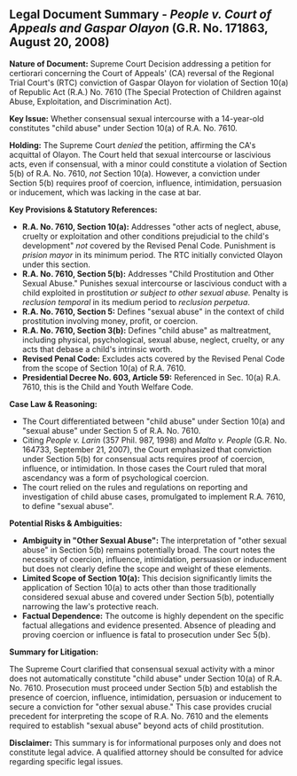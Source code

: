 ## Legal Document Summary - *People v. Court of Appeals and Gaspar Olayon* (G.R. No. 171863, August 20, 2008)

**Nature of Document:** Supreme Court Decision addressing a petition for certiorari concerning the Court of Appeals' (CA) reversal of the Regional Trial Court's (RTC) conviction of Gaspar Olayon for violation of Section 10(a) of Republic Act (R.A.) No. 7610 (The Special Protection of Children against Abuse, Exploitation, and Discrimination Act).

**Key Issue:** Whether consensual sexual intercourse with a 14-year-old constitutes "child abuse" under Section 10(a) of R.A. No. 7610.

**Holding:** The Supreme Court *denied* the petition, affirming the CA's acquittal of Olayon. The Court held that sexual intercourse or lascivious acts, even if consensual, with a minor could constitute a violation of Section 5(b) of R.A. No. 7610, *not* Section 10(a). However, a conviction under Section 5(b) requires proof of coercion, influence, intimidation, persuasion or inducement, which was lacking in the case at bar.

**Key Provisions & Statutory References:**

*   **R.A. No. 7610, Section 10(a):** Addresses "other acts of neglect, abuse, cruelty or exploitation and other conditions prejudicial to the child's development" *not* covered by the Revised Penal Code. Punishment is *prision mayor* in its minimum period. The RTC initially convicted Olayon under this section.
*   **R.A. No. 7610, Section 5(b):** Addresses "Child Prostitution and Other Sexual Abuse." Punishes sexual intercourse or lascivious conduct with a child exploited in prostitution *or subject to other sexual abuse.* Penalty is *reclusion temporal* in its medium period to *reclusion perpetua*.
*   **R.A. No. 7610, Section 5:** Defines "sexual abuse" in the context of child prostitution involving money, profit, or coercion.
*   **R.A. No. 7610, Section 3(b):** Defines "child abuse" as maltreatment, including physical, psychological, sexual abuse, neglect, cruelty, or any acts that debase a child's intrinsic worth.
*   **Revised Penal Code:** Excludes acts covered by the Revised Penal Code from the scope of Section 10(a) of R.A. 7610.
*   **Presidential Decree No. 603, Article 59:** Referenced in Sec. 10(a) R.A. 7610, this is the Child and Youth Welfare Code.

**Case Law & Reasoning:**

*   The Court differentiated between "child abuse" under Section 10(a) and "sexual abuse" under Section 5 of R.A. No. 7610.
*   Citing *People v. Larin* (357 Phil. 987, 1998) and *Malto v. People* (G.R. No. 164733, September 21, 2007), the Court emphasized that conviction under Section 5(b) for consensual acts requires proof of coercion, influence, or intimidation. In those cases the Court ruled that moral ascendancy was a form of psychological coercion.
*   The court relied on the rules and regulations on reporting and investigation of child abuse cases, promulgated to implement R.A. 7610, to define "sexual abuse".

**Potential Risks & Ambiguities:**

*   **Ambiguity in "Other Sexual Abuse":** The interpretation of "other sexual abuse" in Section 5(b) remains potentially broad. The court notes the necessity of coercion, influence, intimidation, persuasion or inducement but does not clearly define the scope and weight of these elements.
*   **Limited Scope of Section 10(a):** This decision significantly limits the application of Section 10(a) to acts other than those traditionally considered sexual abuse and covered under Section 5(b), potentially narrowing the law's protective reach.
*   **Factual Dependence:** The outcome is highly dependent on the specific factual allegations and evidence presented. Absence of pleading and proving coercion or influence is fatal to prosecution under Sec 5(b).

**Summary for Litigation:**

The Supreme Court clarified that consensual sexual activity with a minor does not automatically constitute "child abuse" under Section 10(a) of R.A. No. 7610. Prosecution must proceed under Section 5(b) and establish the presence of coercion, influence, intimidation, persuasion or inducement to secure a conviction for "other sexual abuse." This case provides crucial precedent for interpreting the scope of R.A. No. 7610 and the elements required to establish "sexual abuse" beyond acts of child prostitution.

**Disclaimer:** This summary is for informational purposes only and does not constitute legal advice. A qualified attorney should be consulted for advice regarding specific legal issues.
